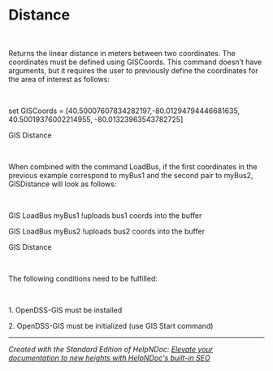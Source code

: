 # Distance

&nbsp;

Returns the linear distance in meters between two coordinates. The coordinates must be defined using GISCoords. This command doesn’t have arguments, but it requires the user to previously define the coordinates for the area of interest as follows:

&nbsp;

set GISCoords = \[40.50007607834282197,-80.01294794446681635, 40.50019376002214955, -80.01323963543782725\]

GIS Distance

&nbsp;

When combined with the command LoadBus, if the first coordinates in the previous example correspond to myBus1 and the second pair to myBus2, GISDistance will look as follows:

&nbsp;

GIS LoadBus myBus1 \!uploads bus1 coords into the buffer

GIS LoadBus myBus2 \!uploads bus2 coords into the buffer

GIS Distance

&nbsp;

The following conditions need to be fulfilled:

&nbsp;

&#49;. OpenDSS-GIS must be installed

&#50;. OpenDSS-GIS must be initialized (use GIS Start command)

***
_Created with the Standard Edition of HelpNDoc: [Elevate your documentation to new heights with HelpNDoc's built-in SEO](<https://www.helpndoc.com/feature-tour/produce-html-websites/>)_
